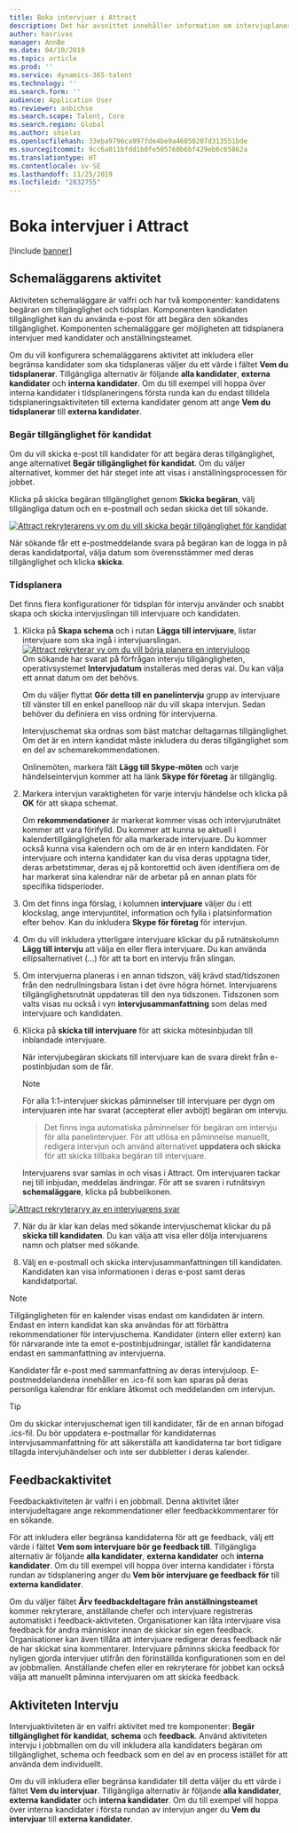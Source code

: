 ```yaml
---
title: Boka intervjuer i Attract
description: Det här avsnittet innehåller information om intervjuplanering och återrapportering aktiviteter i Attract.
author: hasrivas
manager: AnnBe
ms.date: 04/10/2019
ms.topic: article
ms.prod: ''
ms.service: dynamics-365-talent
ms.technology: ''
ms.search.form: ''
audience: Application User
ms.reviewer: anbichse
ms.search.scope: Talent, Core
ms.search.region: Global
ms.author: shielas
ms.openlocfilehash: 33eba9796ca997fde4be9a46050207d313551bde
ms.sourcegitcommit: 9cc6a011bfdd1b0fe505760b6bf429eb6c65862a
ms.translationtype: HT
ms.contentlocale: sv-SE
ms.lasthandoff: 11/25/2019
ms.locfileid: "2832755"
---
```

# <a name="schedule-interviews-in-attract"></a>Boka intervjuer i Attract

[!include [banner](includes/banner.md)]

## <a name="scheduler-activity"></a>Schemaläggarens aktivitet

Aktiviteten schemaläggare är valfri och har två komponenter: kandidatens begäran om tillgänglighet och tidsplan. Komponenten kandidaten tillgänglighet kan du använda e-post för att begära den sökandes tillgänglighet. Komponenten schemaläggare ger möjligheten att tidsplanera intervjuer med kandidater och anställningsteamet.

Om du vill konfigurera schemaläggarens aktivitet att inkludera eller begränsa kandidater som ska tidsplaneras väljer du ett värde i fältet **Vem du tidsplanerar**. Tillgängliga alternativ är följande **alla kandidater**, **externa kandidater** och **interna kandidater**. Om du till exempel vill hoppa över interna kandidater i tidsplaneringens första runda kan du endast tilldela tidsplaneringsaktiviteten till externa kandidater genom att ange **Vem du tidsplanerar** till **externa kandidater**.

### <a name="candidate-availability-request"></a>Begär tillgänglighet för kandidat

Om du vill skicka e-post till kandidater för att begära deras tillgänglighet, ange alternativet **Begär tillgänglighet för kandidat**. Om du väljer alternativet, kommer det här steget inte att visas i anställningsprocessen för jobbet.

Klicka på skicka begäran tillgänglighet genom **Skicka begäran**, välj tillgängliga datum och en e-postmall och sedan skicka det till sökande.

[![Attract rekryterarens vy om du vill skicka begär tillgänglighet för kandidat](./media/scheduler-candidate-request.png)](./media/scheduler-candidate-request.png)

När sökande får ett e-postmeddelande svara på begäran kan de logga in på deras kandidatportal, välja datum som överensstämmer med deras tillgänglighet och klicka **skicka**.

### <a name="schedule"></a>Tidsplanera
Det finns flera konfigurationer för tidsplan för intervju använder och snabbt skapa och skicka intervjuslingan till intervjuare och kandidaten.

1. Klicka på **Skapa schema** och i rutan **Lägga till intervjuare**, listar intervjuare som ska ingå i intervjuarslingan.
[![Attract rekryterar vy om du vill börja planera en intervjuloop](./media/schedule-start-over.png)](./media/schedule-start-over.png)   
    Om sökande har svarat på förfrågan intervju tillgängligheten, operativsystemet **Intervjudatum** installeras med deras val. Du kan välja ett annat datum om det behövs.
    
    Om du väljer flyttat **Gör detta till en panelintervju** grupp av intervjuare till vänster till en enkel panelloop när du vill skapa intervjun. Sedan behöver du definiera en viss ordning för intervjuerna.
    
    Intervjuschemat ska ordnas som bäst matchar deltagarnas tillgänglighet. Om det är en intern kandidat måste inkludera du deras tillgänglighet som en del av schemarekommendationen.
    
    Onlinemöten, markera fält **Lägg till Skype-möten** och varje händelseintervjun kommer att ha länk **Skype för företag** är tillgänglig.

2. Markera intervjun varaktigheten för varje intervju händelse och klicka på **OK** för att skapa schemat.

    Om **rekommendationer** är markerat kommer visas och intervjurutnätet kommer att vara förifylld. Du kommer att kunna se aktuell i kalendertillgängligheten för alla markerade intervjuare. Du kommer också kunna visa kalendern och om de är en intern kandidaten. För intervjuare och interna kandidater kan du visa deras upptagna tider, deras arbetstimmar, deras ej på kontorettid och även identifiera om de har markerat sina kalendrar när de arbetar på en annan plats för specifika tidsperioder. 

3. Om det finns inga förslag, i kolumnen **intervjuare** väljer du i ett klockslag, ange intervjuntitel, information och fylla i platsinformation efter behov. Kan du inkludera **Skype för företag** för intervjun.

4. Om du vill inkludera ytterligare intervjuare klickar du på rutnätskolumn **Lägg till intervju** att välja en eller flera intervjuare. Du kan använda ellipsalternativet (...) för att ta bort en intervju från slingan.
    
5. Om intervjuerna planeras i en annan tidszon, välj krävd stad/tidszonen från den nedrullningsbara listan i det övre högra hörnet. Intervjuarens tillgänglighetsrutnät uppdateras till den nya tidszonen. Tidszonen som valts visas nu också i vyn **intervjusammanfattning** som delas med intervjuare och kandidaten. 

6. Klicka på **skicka till intervjuare** för att skicka mötesinbjudan till inblandade intervjuare.

    När intervjubegäran skickats till intervjuare kan de svara direkt från e-postinbjudan som de får.

    >[!NOTE]
    > För alla 1:1-intervjuer skickas påminnelser till intervjuare per dygn om intervjuaren inte har svarat (accepterat eller avböjt) begäran om intervju.

    > Det finns inga automatiska påminnelser för begäran om intervju för alla panelintervjuer. För att utlösa en påminnelse manuellt, redigera intervjun och använd alternativet **uppdatera och skicka** för att skicka tillbaka begäran till intervjuare.

    Intervjuarens svar samlas in och visas i Attract. Om intervjuaren tackar nej till inbjudan, meddelas ändringar. För att se svaren i rutnätsvyn **schemaläggare**, klicka på bubbelikonen.

[![Attract rekryterarvy av en intervjuarens svar](./media/schedule-interviewer-response2.png)](./media/schedule-interviewer-response2.png)

7. När du är klar kan delas med sökande intervjuschemat klickar du på **skicka till kandidaten**. Du kan välja att visa eller dölja intervjuarens namn och platser med sökande.

8. Välj en e-postmall och skicka intervjusammanfattningen till kandidaten. Kandidaten kan visa informationen i deras e-post samt deras kandidatportal.
    
>[!NOTE] 
> Tillgängligheten för en kalender visas endast om kandidaten är intern. Endast en intern kandidat kan ska användas för att förbättra rekommendationer för intervjuschema. Kandidater (intern eller extern) kan för närvarande inte ta emot e-postinbjudningar, istället får kandidaterna endast en sammanfattning av intervjuerna.

Kandidater får e-post med sammanfattning av deras intervjuloop. E-postmeddelandena innehåller en .ics-fil som kan sparas på deras personliga kalendrar för enklare åtkomst och meddelanden om intervjun.

>[!TIP] 
> Om du skickar intervjuschemat igen till kandidater, får de en annan bifogad .ics-fil. Du bör uppdatera e-postmallar för kandidaternas intervjusammanfattning för att säkerställa att kandidaterna tar bort tidigare tillagda intervjuhändelser och inte ser dubbletter i deras kalender. 

## <a name="feedback-activity"></a>Feedbackaktivitet

Feedbackaktiviteten är valfri i en jobbmall. Denna aktivitet låter intervjudeltagare ange rekommendationer eller feedbackkommentarer för en sökande. 

För att inkludera eller begränsa kandidaterna för att ge feedback, välj ett värde i fältet **Vem som intervjuare bör ge feedback till**.  Tillgängliga alternativ är följande **alla kandidater**, **externa kandidater** och **interna kandidater**. Om du till exempel vill hoppa över interna kandidater i första rundan av tidsplanering anger du **Vem bör intervjuare ge feedback för** till **externa kandidater**.

Om du väljer fältet **Ärv feedbackdeltagare från anställningsteamet** kommer rekryterare, anställande chefer och intervjuare registreras automatiskt i feedback-aktiviteten. Organisationer kan låta intervjuare visa feedback för andra människor innan de skickar sin egen feedback. Organisationer kan även tillåta att intervjuare redigerar deras feedback när de har skickat sina kommentarer. Intervjuare påminns skicka feedback för nyligen gjorda intervjuer utifrån den förinställda konfigurationen som en del av jobbmallen. Anställande chefen eller en rekryterare för jobbet kan också välja att manuellt påminna intervjuaren om att skicka feedback.

## <a name="interview-activity"></a>Aktiviteten Intervju

Intervjuaktiviteten är en valfri aktivitet med tre komponenter: **Begär tillgänglighet för kandidat**, **schema** och **feedback**. Använd aktiviteten intervju i jobbmallen om du vill inkludera alla kandidaters begäran om tillgänglighet, schema och feedback som en del av en process istället för att använda dem individuellt.

Om du vill inkludera eller begränsa kandidater till detta väljer du ett värde i fältet **Vem du intervjuar**. Tillgängliga alternativ är följande **alla kandidater**, **externa kandidater** och **interna kandidater**. Om du till exempel vill hoppa över interna kandidater i första rundan av intervjun anger du **Vem du intervjuar** till **externa kandidater**.

